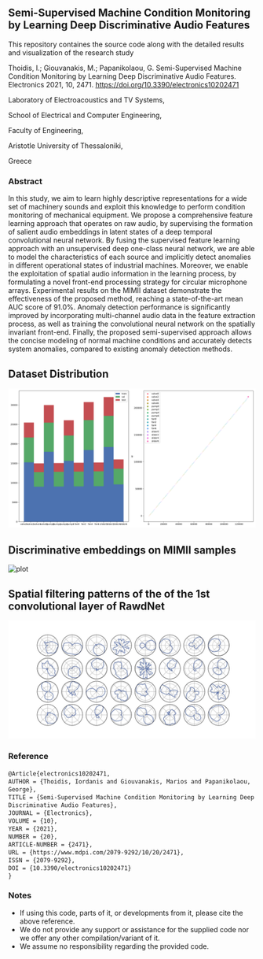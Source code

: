 ## Semi-Supervised Machine Condition Monitoring by Learning Deep Discriminative Audio Features

This repository containes the source code along with the detailed results and visualization of the research study 

Thoidis, I.; Giouvanakis, M.; Papanikolaou, G. Semi-Supervised Machine Condition Monitoring by Learning Deep Discriminative Audio Features. Electronics 2021, 10, 2471. https://doi.org/10.3390/electronics10202471

Laboratory of Electroacoustics and TV Systems,

School of Electrical and Computer Engineering, 

Faculty of Engineering, 

Aristotle University of Thessaloniki, 

Greece

### Abstract

In this study, we aim to learn highly descriptive representations for a wide set of machinery sounds and exploit this knowledge to perform condition monitoring of mechanical equipment. We propose a comprehensive feature learning approach that operates on raw audio, by supervising the formation of salient audio embeddings in latent states of a deep temporal convolutional neural network. By fusing the supervised feature learning approach with an unsupervised deep one-class neural network, we are able to model the characteristics of each source and implicitly detect anomalies in different operational states of industrial machines. Moreover, we enable the exploitation of spatial audio information in the learning process, by formulating a novel front-end processing strategy for circular microphone arrays. Experimental results on the MIMII dataset demonstrate the effectiveness of the proposed method, reaching a state-of-the-art mean AUC score of 91.0%. Anomaly detection performance is significantly improved by incorporating multi-channel audio data in the feature extraction process, as well as training the convolutional neural network on the spatially invariant front-end. Finally, the proposed semi-supervised approach allows the concise modeling of normal machine conditions and accurately detects system anomalies, compared to existing anomaly detection methods.

## Dataset Distribution

![plot](./dataset_info.png)

## Discriminative embeddings on MIMII samples

![plot](./images/img.gif)

## Spatial filtering patterns of the of the 1st convolutional layer of RawdNet

![plot](Figure_4.jpg)

### Reference

```
@Article{electronics10202471,
AUTHOR = {Thoidis, Iordanis and Giouvanakis, Marios and Papanikolaou, George},
TITLE = {Semi-Supervised Machine Condition Monitoring by Learning Deep Discriminative Audio Features},
JOURNAL = {Electronics},
VOLUME = {10},
YEAR = {2021},
NUMBER = {20},
ARTICLE-NUMBER = {2471},
URL = {https://www.mdpi.com/2079-9292/10/20/2471},
ISSN = {2079-9292},
DOI = {10.3390/electronics10202471}
}
```

### Notes

* If using this code, parts of it, or developments from it, please cite the above reference.
* We do not provide any support or assistance for the supplied code nor we offer any other compilation/variant of it.
* We assume no responsibility regarding the provided code.



